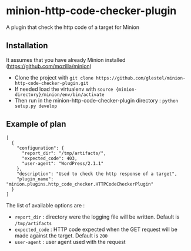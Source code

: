 # minion-http-code-checker-plugin
A plugin that check the http code of a target for Minion

Installation
------------

It assumes that you have already Minion installed (https://github.com/mozilla/minion)
- Clone the project with `git clone https://github.com/glestel/minion-http-code-checker-plugin.git`
- If needed load the virtualenv with `source {minion-directory}/minion/env/bin/activate`
- Then run in the minion-http-code-checker-plugin directory : `python setup.py develop`

Example of plan
---------------

```
[
  {
    "configuration": {
      "report_dir": "/tmp/artifacts/",
      "expected_code": 403,
      "user-agent": "WordPress/2.1.1"
    },
    "description": "Used to check the http response of a target",
    "plugin_name": "minion.plugins.http_code_checker.HTTPCodeCheckerPlugin"
  }
]
```

The list of available options are :
- `report_dir` : directory were the logging file will be written. Default is `/tmp/artifacts`
- `expected_code` : HTTP code expected when the GET request will be made against the target. Default is `200`
- `user-agent` : user agent used with the request
